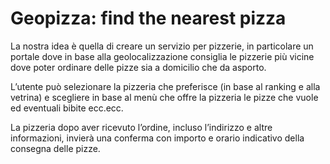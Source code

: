 # Geopizza: find the nearest pizza

La nostra idea è quella di creare un servizio per pizzerie, in particolare un portale dove in base alla geolocalizzazione consiglia le pizzerie più vicine dove poter ordinare delle pizze sia a domicilio che da asporto.

L’utente può selezionare la pizzeria che preferisce (in base al ranking e alla vetrina) e scegliere in base al menù che offre la pizzeria le pizze che vuole ed eventuali bibite ecc.ecc.

La pizzeria dopo aver ricevuto l’ordine, incluso l’indirizzo e altre informazioni, invierà una conferma con importo e orario indicativo della consegna delle pizze.
